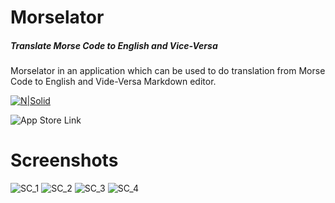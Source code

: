 # Morselator
##### Translate Morse Code to English and Vice-Versa

Morselator in an application which can be used to do translation from Morse Code to English and Vide-Versa Markdown editor.

[![N|Solid](https://github.com/eco4ndly/Tracorona/blob/master/device-2020-03-16-022312.png)](http://sayanporya.com)

![App Store Link](https://play.google.com/store/apps/details?id=com.eco4ndly.morse_translate)

# Screenshots
![SC_1](https://github.com/eco4ndly/Tracorona/blob/master/device-2020-03-16-022312.png)
![SC_2](https://github.com/eco4ndly/Tracorona/blob/master/device-2020-03-16-022329.png)
![SC_3](https://github.com/eco4ndly/Tracorona/blob/master/device-2020-03-16-022341.png)
![SC_4](https://github.com/eco4ndly/Tracorona/blob/master/device-2020-03-16-022350.png)
